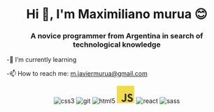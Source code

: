 <h1 align="center">Hi 👋, I'm Maximiliano murua 😊</h1>
<h3 align="center">A novice programmer from Argentina in search of technological knowledge</h3>

   -🌱 I’m currently learning

   -📫 How to reach me: m.javiermurua@gmail.com

<p align="center"> 
   <img src="https://images.app.goo.gl/tZsGdjkWeZuq5cCM7" alt="css3" width="40" height="40"/> 
   
   <img src="https://www.vectorlogo.zone/logos/git-scm/git-scm-icon.svg" alt="git" width="40" height="40"/> 
   
   <img src="https://devicons.github.io/devicon/devicon.git/icons/html5/html5-original-wordmark.svg" alt="html5" width="40" height="40"/> 
   
   <img src="https://raw.githubusercontent.com/github/explore/80688e429a7d4ef2fca1e82350fe8e3517d3494d/topics/javascript/javascript.png" alt="javascript" width="40" height="40"/>
   
   <img src="https://reactnative.dev/img/header_logo.svg" alt="react" width="40" height="40"/>
   
   <img src="https://devicons.github.io/devicon/devicon.git/icons/sass/sass-original.svg" alt="sass" width="40" height="40"/>
   
</p>
<!--
**maximilianomurua/maximilianomurua** is a ✨ _special_ ✨ repository because its `README.md` (this file) appears on your GitHub profile.

Here are some ideas to get you started:

- 🔭 I’m currently working on ...
- 🌱 I’m currently learning ...
- 👯 I’m looking to collaborate on ...
- 🤔 I’m looking for help with ...
- 💬 Ask me about ...
- 📫 How to reach me: ...
- 😄 Pronouns: ...
- ⚡ Fun fact: ...
-->
